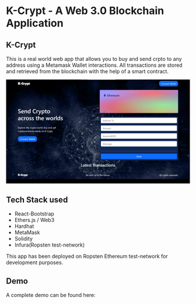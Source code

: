 # K-Crypt - A Web 3.0 Blockchain Application

## K-Crypt
This is a real world web app that allows you to buy and send crpto to any address using a Metamask Wallet interactions.
All transactions are stored and retrieved from the blockchain with the help of a smart contract.

![K-Crypt](https://github.com/peter571/web3-hardhat-dapp/blob/master/client/src/images/crypt.jpg)


## Tech Stack used
- React-Bootstrap
- Ethers.js / Web3
- Hardhat
- MetaMask
- Solidity
- Infura(Ropsten test-network)

This app has been deployed on Ropsten Ethereum test-network for development purposes.

## Demo
A complete demo can be found here: